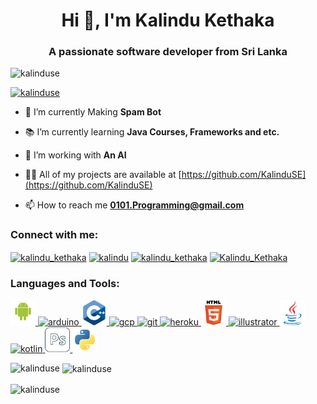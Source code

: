 <h1 align="center">Hi 👋, I'm Kalindu Kethaka</h1>
<h3 align="center">A passionate software developer from Sri Lanka</h3>

<p align="left"> <img src="https://komarev.com/ghpvc/?username=kalinduse&label=Profile%20views&color=0e75b6&style=flat" alt="kalinduse" /> </p>

<p align="left"> <a href="https://github.com/ryo-ma/github-profile-trophy"><img src="https://github-profile-trophy.vercel.app/?username=kalinduse" alt="kalinduse" /></a> </p>

- 🤖 I’m currently Making **Spam Bot**

- 📚 I’m currently learning **Java Courses, Frameworks and etc.**

- 🧠 I’m working with **An AI**

- 👨‍💻 All of my projects are available at [https://github.com/KalinduSE](https://github.com/KalinduSE)

- 📫 How to reach me **0101.Programming@gmail.com**

<h3 align="left">Connect with me:</h3>
<p align="left">
<a href="https://fb.com/kalindu_kethaka" target="blank"><img align="center" src="https://raw.githubusercontent.com/rahuldkjain/github-profile-readme-generator/master/src/images/icons/Social/facebook.svg" alt="kalindu_kethaka" height="30" width="40" /></a>
<a href="https://www.codechef.com/users/kalindu" target="blank"><img align="center" src="https://cdn.jsdelivr.net/npm/simple-icons@3.1.0/icons/codechef.svg" alt="kalindu" height="30" width="40" /></a>
<a href="https://www.hackerrank.com/kalindu_kethaka" target="blank"><img align="center" src="https://raw.githubusercontent.com/rahuldkjain/github-profile-readme-generator/master/src/images/icons/Social/hackerrank.svg" alt="kalindu_kethaka" height="30" width="40" /></a>
<a href="https://discord.gg/Kalindu_Kethaka" target="blank"><img align="center" src="https://raw.githubusercontent.com/rahuldkjain/github-profile-readme-generator/master/src/images/icons/Social/discord.svg" alt="Kalindu_Kethaka" height="30" width="40" /></a>
</p>

<h3 align="left">Languages and Tools:</h3>
<p align="left"> <a href="https://developer.android.com" target="_blank" rel="noreferrer"> <img src="https://raw.githubusercontent.com/devicons/devicon/master/icons/android/android-original-wordmark.svg" alt="android" width="40" height="40"/> </a> <a href="https://www.arduino.cc/" target="_blank" rel="noreferrer"> <img src="https://cdn.worldvectorlogo.com/logos/arduino-1.svg" alt="arduino" width="40" height="40"/> </a> <a href="https://www.w3schools.com/cpp/" target="_blank" rel="noreferrer"> <img src="https://raw.githubusercontent.com/devicons/devicon/master/icons/cplusplus/cplusplus-original.svg" alt="cplusplus" width="40" height="40"/> </a> <a href="https://cloud.google.com" target="_blank" rel="noreferrer"> <img src="https://www.vectorlogo.zone/logos/google_cloud/google_cloud-icon.svg" alt="gcp" width="40" height="40"/> </a> <a href="https://git-scm.com/" target="_blank" rel="noreferrer"> <img src="https://www.vectorlogo.zone/logos/git-scm/git-scm-icon.svg" alt="git" width="40" height="40"/> </a> <a href="https://heroku.com" target="_blank" rel="noreferrer"> <img src="https://www.vectorlogo.zone/logos/heroku/heroku-icon.svg" alt="heroku" width="40" height="40"/> </a> <a href="https://www.w3.org/html/" target="_blank" rel="noreferrer"> <img src="https://raw.githubusercontent.com/devicons/devicon/master/icons/html5/html5-original-wordmark.svg" alt="html5" width="40" height="40"/> </a> <a href="https://www.adobe.com/in/products/illustrator.html" target="_blank" rel="noreferrer"> <img src="https://www.vectorlogo.zone/logos/adobe_illustrator/adobe_illustrator-icon.svg" alt="illustrator" width="40" height="40"/> </a> <a href="https://www.java.com" target="_blank" rel="noreferrer"> <img src="https://raw.githubusercontent.com/devicons/devicon/master/icons/java/java-original.svg" alt="java" width="40" height="40"/> </a> <a href="https://kotlinlang.org" target="_blank" rel="noreferrer"> <img src="https://www.vectorlogo.zone/logos/kotlinlang/kotlinlang-icon.svg" alt="kotlin" width="40" height="40"/> </a> <a href="https://www.photoshop.com/en" target="_blank" rel="noreferrer"> <img src="https://raw.githubusercontent.com/devicons/devicon/master/icons/photoshop/photoshop-line.svg" alt="photoshop" width="40" height="40"/> </a> <a href="https://www.python.org" target="_blank" rel="noreferrer"> <img src="https://raw.githubusercontent.com/devicons/devicon/master/icons/python/python-original.svg" alt="python" width="40" height="40"/> </a> </p>

<p><img align="left" src="https://github-readme-stats.vercel.app/api/top-langs?username=kalinduse&show_icons=true&locale=en&layout=compact" alt="kalinduse" /></p>

<p>&nbsp;<img align="center" src="https://github-readme-stats.vercel.app/api?username=kalinduse&show_icons=true&locale=en" alt="kalinduse" /></p>

<p><img align="center" src="https://github-readme-streak-stats.herokuapp.com/?user=kalinduse&" alt="kalinduse" /></p>
